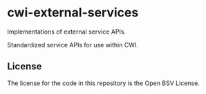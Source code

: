 # cwi-external-services

Implementations of external service APIs.

Standardized service APIs for use within CWI.

## License

The license for the code in this repository is the Open BSV License.